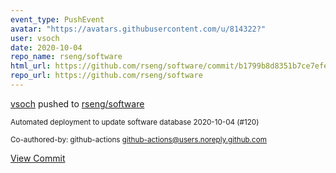 ```yaml
---
event_type: PushEvent
avatar: "https://avatars.githubusercontent.com/u/814322?"
user: vsoch
date: 2020-10-04
repo_name: rseng/software
html_url: https://github.com/rseng/software/commit/b1799b8d8351b7ce7efebf052438e54fcc368baa
repo_url: https://github.com/rseng/software
---
```


<a href='https://github.com/vsoch' target='_blank'>vsoch</a> pushed to <a href='https://github.com/rseng/software' target='_blank'>rseng/software</a>

<small>Automated deployment to update software database 2020-10-04 (#120)

Co-authored-by: github-actions <github-actions@users.noreply.github.com></small>

<a href='https://github.com/rseng/software/commit/b1799b8d8351b7ce7efebf052438e54fcc368baa' target='_blank'>View Commit</a>